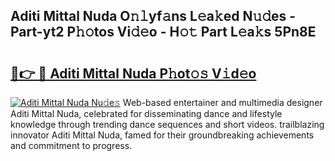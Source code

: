 ## Aditi Mittal Nuda O𝚗𝚕yf𝚊ns L𝚎a𝚔ed N𝚞𝚍es - Part-yt2 P𝚑𝚘tos Vi𝚍𝚎o - H𝚘𝚝 Part L𝚎a𝚔s 5Pn8E

# <h2><a href="http://kf238hx.oniu.top/?m=Aditi+Mittal+Nuda">🔗👉 🔴 Aditi Mittal Nuda P𝚑ot𝚘𝚜 V𝚒d𝚎o</a></h2>

[![Aditi Mittal Nuda Nu𝚍e𝚜](https://i.imgur.com/0qMVB7G.gif)](http://kf238hx.oniu.top/?m=Aditi+Mittal+Nuda)
Web-based entertainer and multimedia designer Aditi Mittal Nuda, celebrated for disseminating dance and lifestyle knowledge through trending dance sequences and short videos. trailblazing innovator Aditi Mittal Nuda, famed for their groundbreaking achievements and commitment to progress.  
